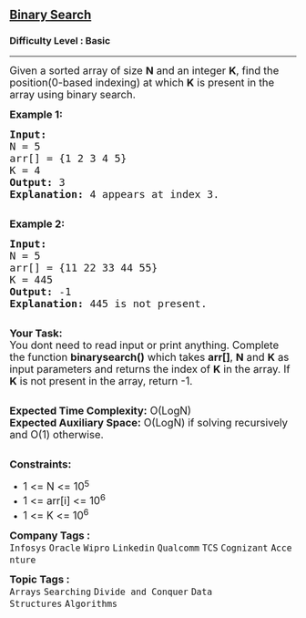<h2><a href="https://www.geeksforgeeks.org/problems/binary-search-1587115620/1?page=1&category=Arrays&difficulty=Basic&status=unsolved&sortBy=submissions">Binary Search</a></h2><h3>Difficulty Level : Basic</h3><hr><div class="problems_problem_content__Xm_eO"><p><span style="font-size: 18px;">Given a sorted array of size <strong>N</strong> and an integer <strong>K</strong>, find the position(0-based indexing) at which <strong>K</strong> is present in the array using binary search.</span></p>
<p><span style="font-size: 18px;"><strong>Example 1:</strong></span></p>
<pre><span style="font-size: 18px;"><strong>Input:</strong>
N = 5
arr[] = {1 2 3 4 5} 
K = 4
<strong>Output:</strong> 3
<strong>Explanation:</strong> 4 appears at index 3.</span></pre>
<p><br><span style="font-size: 18px;"><strong>Example 2:</strong></span></p>
<pre><span style="font-size: 18px;"><strong>Input:</strong>
N = 5
arr[] = {11 22 33 44 55} 
K = 445
<strong>Output:</strong> -1
<strong>Explanation:</strong> 445 is not present.</span></pre>
<p><br><span style="font-size: 18px;"><strong>Your Task: &nbsp;</strong><br>You dont need to read input or print anything. Complete the function <strong>binarysearch()</strong> which takes <strong>arr[]</strong>, <strong>N</strong> and <strong>K</strong> as input parameters and returns the index of <strong>K</strong> in the array. If <strong>K</strong> is not present in the array, return -1.</span></p>
<p><br><span style="font-size: 18px;"><strong>Expected Time Complexity:</strong> O(LogN)<br><strong>Expected Auxiliary Space:</strong> O(LogN) if solving recursively and O(1) otherwise.</span></p>
<p><br><span style="font-size: 18px;"><strong>Constraints:</strong></span></p>
<ul>
<li><span style="font-size: 18px;">1 &lt;= N &lt;= 10</span><sup><span style="font-size: 15px;">5</span></sup></li>
<li><span style="font-size: 18px;">1 &lt;= arr[i] &lt;= 10<sup>6</sup></span></li>
<li><span style="font-size: 18px;">1 &lt;= K &lt;= 10<sup>6</sup></span></li>
</ul></div><p><span style=font-size:18px><strong>Company Tags : </strong><br><code>Infosys</code>&nbsp;<code>Oracle</code>&nbsp;<code>Wipro</code>&nbsp;<code>Linkedin</code>&nbsp;<code>Qualcomm</code>&nbsp;<code>TCS</code>&nbsp;<code>Cognizant</code>&nbsp;<code>Accenture</code>&nbsp;<br><p><span style=font-size:18px><strong>Topic Tags : </strong><br><code>Arrays</code>&nbsp;<code>Searching</code>&nbsp;<code>Divide and Conquer</code>&nbsp;<code>Data Structures</code>&nbsp;<code>Algorithms</code>&nbsp;